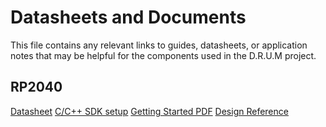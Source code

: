 # Datasheets and Documents

This file contains any relevant links to guides, datasheets, or application notes that may be helpful for the components used in the D.R.U.M project.

## RP2040
[Datasheet](https://datasheets.raspberrypi.com/rp2040/rp2040-datasheet.pdf)
[C/C++ SDK setup](https://www.raspberrypi.com/documentation/microcontrollers/c_sdk.html#sdk-setup)
[Getting Started PDF](https://datasheets.raspberrypi.com/pico/getting-started-with-pico.pdf)
[Design Reference](https://datasheets.raspberrypi.com/rp2040/hardware-design-with-rp2040.pdf)

